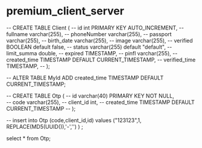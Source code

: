 ﻿# premium_client_server



-- CREATE TABLE Client (
--     id int PRIMARY KEY AUTO_INCREMENT,
--     fullname varchar(255),
--     phoneNumber varchar(255),
--     passport varchar(255),
--     birth_date varchar(255),
--     image varchar(255),
--     verified BOOLEAN default false,
--     status varchar(255) default "default",
--     limit_summa double,
--     expired TIMESTAMP,
--     pinfl varchar(255),
--     created_time TIMESTAMP DEFAULT CURRENT_TIMESTAMP,
--     verified_time TIMESTAMP,
--  );


-- ALTER TABLE MyId ADD created_time TIMESTAMP DEFAULT CURRENT_TIMESTAMP;



-- CREATE TABLE Otp (
--     id varchar(40) PRIMARY KEY NOT NULL,  
--     code varchar(255),
--     client_id int,
--     created_time TIMESTAMP DEFAULT CURRENT_TIMESTAMP
-- );

-- insert into Otp (code,client_id,id)   values ("123123",1, REPLACE(MD5(UUID()),'-','') ) ;

select * from Otp;




